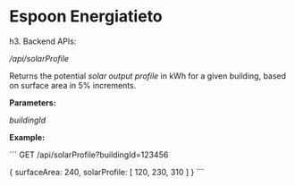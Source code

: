 Espoon Energiatieto
===================

h3. Backend APIs:

_/api/solarProfile_

Returns the potential _solar output profile_ in kWh for a given building, based on surface area in 5% increments.

**Parameters:**

_buildingId_

**Example:**

´´´
GET /api/solarProfile?buildingId=123456

{
    surfaceArea: 240,
    solarProfile: [ 120, 230, 310 ]
}
´´´